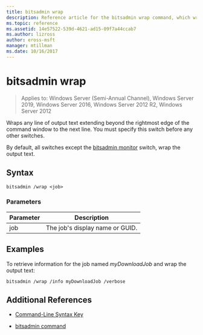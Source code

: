 ```yaml
---
title: bitsadmin wrap
description: Reference article for the bitsadmin wrap command, which wraps any line of output text extending beyond the rightmost edge of the command window to the next line.
ms.topic: reference
ms.assetid: 14e57522-539d-4621-ad15-09f7a44ccab7
ms.author: lizross
author: eross-msft
manager: mtillman
ms.date: 10/16/2017
---
```

# bitsadmin wrap

> Applies to: Windows Server (Semi-Annual Channel), Windows Server 2019, Windows Server 2016, Windows Server 2012 R2, Windows Server 2012

Wraps any line of output text extending beyond the rightmost edge of the command window to the next line. You must specify this switch before any other switches.

By default, all switches except the [bitsadmin monitor](bitsadmin-monitor.md) switch, wrap the output text.

## Syntax

```
bitsadmin /wrap <job>
```

### Parameters

| Parameter | Description |
| --------- | ---------- |
| job | The job's display name or GUID. |

## Examples

To retrieve information for the job named *myDownloadJob* and wrap the output text:

```
bitsadmin /wrap /info myDownloadJob /verbose
```

## Additional References

- [Command-Line Syntax Key](command-line-syntax-key.md)

- [bitsadmin command](bitsadmin.md)
